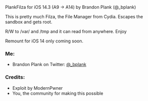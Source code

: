 PlankFilza for iOS 14.3  (A9 -> A14)
by Brandon Plank (@_bplank)

This is pretty much Filza, the File Manager from Cydia. Escapes the sandbox and gets root.

R/W to /var/ and /tmp and it can read from anywhere. Enjoy

Remount for iOS 14 only coming soon.

### Me:
<ul>
<li>Brandon Plank on Twitter: <a href="https://twitter.com/_bplank">@_bplank</a></li>
</ul>

### Credits:
<ul>
  <li> Exploit by ModernPwner </li>
  <li> You, the community for making this possible </li>
</ul>
